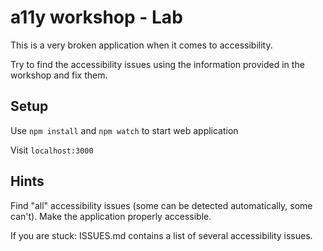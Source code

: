 # a11y workshop - Lab

This is a very broken application when it comes to accessibility. 

Try to find the accessibility issues using the information provided in the workshop and fix them.


## Setup
Use `npm install` and `npm watch` to start web application

Visit `localhost:3000`


## Hints 
Find "all" accessibility issues (some can be detected automatically, some can't).
Make the application properly accessible.


If you are stuck: ISSUES.md contains a list of several accessibility issues.

